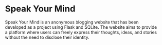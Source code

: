 # Speak Your Mind
Speak Your Mind is an anonymous blogging website that has been developed as a project using Flask and SQLite. The website aims to provide a platform where users can freely express their thoughts, ideas, and stories without the need to disclose their identity.


